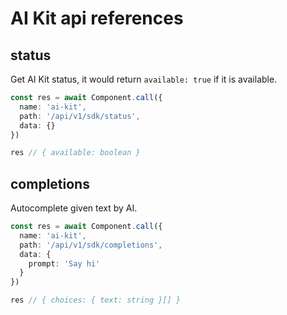 # AI Kit api references

## status

Get AI Kit status, it would return `available: true` if it is available.

```ts
const res = await Component.call({
  name: 'ai-kit',
  path: '/api/v1/sdk/status',
  data: {}
})

res // { available: boolean }
```

## completions

Autocomplete given text by AI.

```ts
const res = await Component.call({
  name: 'ai-kit',
  path: '/api/v1/sdk/completions',
  data: {
	prompt: 'Say hi'
  }
})

res // { choices: { text: string }[] }
```
